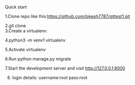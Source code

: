 Quick start


1.Clone repo like this:https://github.com/lokesh7787/gittest1.git

2.git clone  
3.Create a virtualenv:

4.python3 -m venv1 virtualenv

5.Activate virtualenv

6.Run python manage.py migrate

7.Start the development server and visit http://127.0.0.1:8000

8. login details: username:root pass:root
